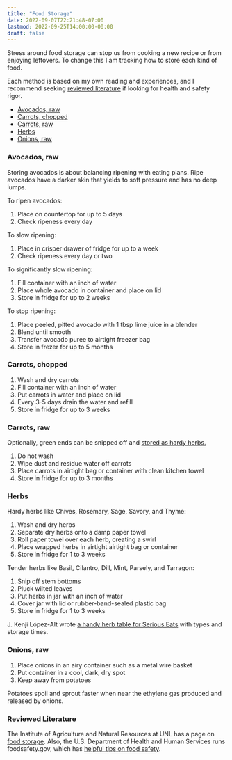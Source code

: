 ```yaml
---
title: "Food Storage"
date: 2022-09-07T22:21:48-07:00
lastmod: 2022-09-25T14:00:00-00:00
draft: false
---
```

Stress around food storage can stop us from cooking a new recipe or from enjoying leftovers. To change this I am tracking how to store each kind of food. 

Each method is based on my own reading and experiences, and I recommend seeking [reviewed literature](#reviewed-literature) if looking for health and safety rigor.

- [Avocados, raw](#avocados-raw)
- [Carrots, chopped](#carrots-chopped)
- [Carrots, raw](#carrots-raw)
- [Herbs](#herbs)
- [Onions, raw](#onions-raw)



### Avocados, raw
Storing avocados is about balancing ripening with eating plans. Ripe avocados have a darker skin that yields to soft pressure and has no deep lumps. 


To ripen avocados:
1. Place on countertop for up to 5 days
2. Check ripeness every day

To slow ripening:
1. Place in crisper drawer of fridge for up to a week
2. Check ripeness every day or two

To significantly slow ripening:
1. Fill container with an inch of water
2. Place whole avocado in container and place on lid
3. Store in fridge for up to 2 weeks

To stop ripening:
1. Place peeled, pitted avocado with 1 tbsp lime juice in a blender
2. Blend until smooth
3. Transfer avocado puree to airtight freezer bag
4. Store in frezer for up to 5 months




### Carrots, chopped

1. Wash and dry carrots
2. Fill container with an inch of water
3. Put carrots in water and place on lid
4. Every 3-5 days drain the water and refill
5. Store in fridge for up to 3 weeks

### Carrots, raw
Optionally, green ends can be snipped off and [stored as hardy herbs.](#loose-herbs)

1. Do not wash
2. Wipe dust and residue water off carrots
3. Place carrots in airtight bag or container with clean kitchen towel 
4. Store in fridge for up to 3 months

### Herbs

Hardy herbs like Chives, Rosemary, Sage, Savory, and Thyme:
1. Wash and dry herbs
2. Separate dry herbs onto a damp paper towel
3. Roll paper towel over each herb, creating a swirl
4. Place wrapped herbs in airtight airtight bag or container
5. Store in fridge for 1 to 3 weeks

Tender herbs like Basil, Cilantro, Dill, Mint, Parsely, and Tarragon:
1. Snip off stem bottoms
2. Pluck wilted leaves
3. Put herbs in jar with an inch of water
4. Cover jar with lid or rubber-band-sealed plastic bag
5. Store in fridge for 1 to 3 weeks

J. Kenji López-Alt wrote [a handy herb table for Serious Eats](https://www.seriouseats.com/the-best-way-to-store-fresh-herbs-parsley-cilantro-dill-basil#:~:text=of%20direct%20sunlight.-,Herb,-Herb%20Type%C2%A0) with types and storage times.

### Onions, raw
 1. Place onions in an airy container such as a metal wire basket
 2. Put container in a cool, dark, dry spot
 3. Keep away from potatoes

Potatoes spoil and sprout faster when near the ethylene gas produced and released by onions. 

### Reviewed Literature
The Institute of Agriculture and Natural Resources at UNL has a page on [food storage](https://food.unl.edu/free-resource/food-storage). Also, the U.S. Department of Health and Human Services runs foodsafety.gov, which has [helpful tips on food safety](https://www.foodsafety.gov/keep-food-safe/4-steps-to-food-safety).